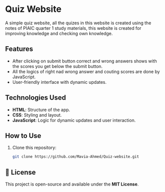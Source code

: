 # Quiz Website

A simple quiz website, all the quizes in this website is created using the notes of PIAIC quarter 1 study materials, this website is created for improving knowledge and checking own knowledge.

## Features
- After clicking on submit button correct and wrong answers shows with the scores you get below the submit button.
- All the logics of right nad wrong answer and couting scores are done by JavaScript.
- User-friendly interface with dynamic updates.

## Technologies Used
- **HTML**: Structure of the app.
- **CSS**: Styling and layout.
- **JavaScript**: Logic for dynamic updates and user interaction.

## How to Use
1. Clone this repository:
   ```bash
   git clone https://github.com/Mavia-Ahmed/Quiz-website.git
   ```


## 📜 License
This project is open-source and available under the **MIT License**.

